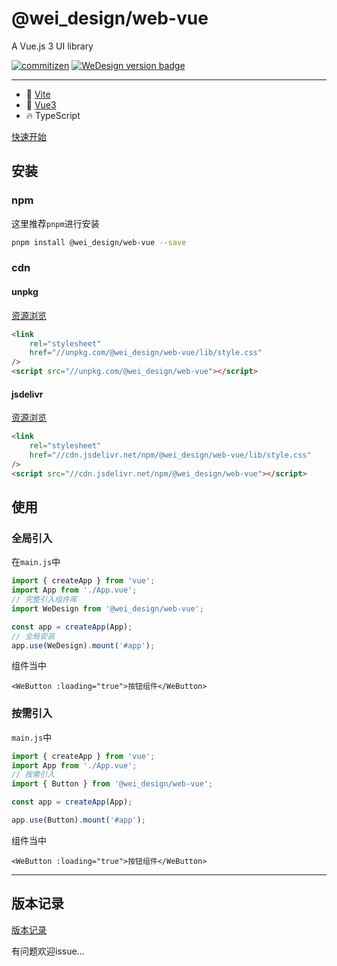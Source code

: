 # @wei_design/web-vue

A Vue.js 3 UI library

[![commitizen](https://img.shields.io/badge/commitizen-friendly-brightgreen.svg)](http://commitizen.github.io/cz-cli)
[![WeDesign version badge](https://img.shields.io/npm/v/@wei_design/web-vue.svg?style=flat-square)](https://www.npmjs.org/package/@wei_design/web-vue)

---

- 🔭 [Vite](https://vitejs.dev)
- 💪 [Vue3](https://vuejs.org)
- 🔥 TypeScript

[快速开始](https://wei_design.cloud-app.com.cn)

## 安装

### npm

这里推荐`pnpm`进行安装

```sh
pnpm install @wei_design/web-vue --save
```

### cdn

#### unpkg

[资源浏览](https://unpkg.com/@wei_design/web-vue/)

```html
<link
    rel="stylesheet"
    href="//unpkg.com/@wei_design/web-vue/lib/style.css"
/>
<script src="//unpkg.com/@wei_design/web-vue"></script>
```

#### jsdelivr

[资源浏览](https://cdn.jsdelivr.net/npm/@wei_design/web-vue/)

```html
<link
    rel="stylesheet"
    href="//cdn.jsdelivr.net/npm/@wei_design/web-vue/lib/style.css"
/>
<script src="//cdn.jsdelivr.net/npm/@wei_design/web-vue"></script>
```

## 使用

### 全局引入

在`main.js`中

```js
import { createApp } from 'vue';
import App from './App.vue';
// 完整引入组件库
import WeDesign from '@wei_design/web-vue';

const app = createApp(App);
// 全局安装
app.use(WeDesign).mount('#app');
```

组件当中

```vue
<WeButton :loading="true">按钮组件</WeButton>
```

### 按需引入

`main.js`中

```js
import { createApp } from 'vue';
import App from './App.vue';
// 按需引入
import { Button } from '@wei_design/web-vue';

const app = createApp(App);

app.use(Button).mount('#app');
```

组件当中

```vue
<WeButton :loading="true">按钮组件</WeButton>
```

---

## 版本记录

[版本记录](CHANGELOG.md)

有问题欢迎issue...

